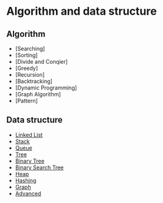 # Algorithm and data structure
## Algorithm
- [Searching]
- [Sorting]
- [Divide and Conqier]
- [Greedy]
- [Recursion]
- [Backtracking]
- [Dynamic Programming]
- [Graph Algorithm]
- [Pattern]
## Data structure
- [Linked List](#linked-list)
- [Stack](#stack)
- [Queue](#queue)
- [Tree](#tree)
- [Binary Tree](#binary-tree)
- [Binary Search Tree](#binary-search-tree)
- [Heap](#)
- [Hashing](#)
- [Graph](#)
- [Advanced](#) 
